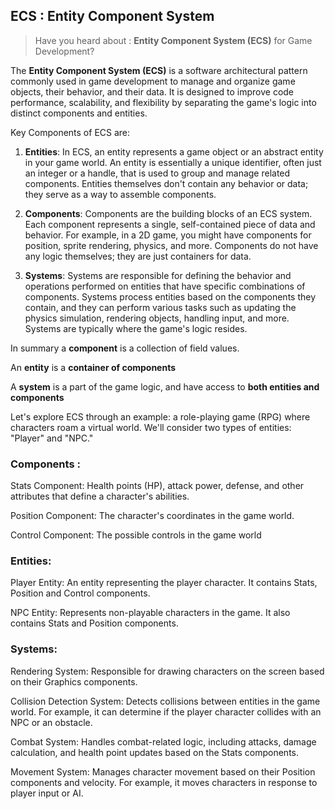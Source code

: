 
## ECS : Entity Component System

> Have you heard about : **Entity Component System (ECS)** for Game Development?

The **Entity Component System (ECS)** is a software architectural pattern commonly used in game development to manage and organize game objects, their behavior, and their data. 
It is designed to improve code performance, scalability, and flexibility by separating the game's logic into distinct components and entities.

Key Components of ECS are:

1. **Entities**: In ECS, an entity represents a game object or an abstract entity in your game world. An entity is essentially a unique identifier, often just an integer or a handle, that is used to group and manage related components. Entities themselves don't contain any behavior or data; they serve as a way to assemble components.

2. **Components**: Components are the building blocks of an ECS system. Each component represents a single, self-contained piece of data and behavior. For example, in a 2D game, you might have components for position, sprite rendering, physics, and more. Components do not have any logic themselves; they are just containers for data.

3. **Systems**: Systems are responsible for defining the behavior and operations performed on entities that have specific combinations of components. Systems process entities based on the components they contain, and they can perform various tasks such as updating the physics simulation, rendering objects, handling input, and more. Systems are typically where the game's logic resides.

In summary a **component** is a collection of field values.

An **entity** is a **container of components**

A **system** is a part of the game logic, and have access to **both entities and components** 


Let's explore ECS through an example: a role-playing game (RPG) where characters roam a virtual world. 
We'll consider two types of entities: "Player" and "NPC."

### Components :

Stats Component: Health points (HP), attack power, defense, and other attributes that define a character's abilities.

Position Component: The character's coordinates in the game world.

Control Component: The possible controls in the game world

### Entities:

Player Entity: An entity representing the player character. 
It contains Stats, Position and Control components.

NPC Entity: Represents non-playable characters in the game. 
It also contains Stats and Position components.

### Systems:

Rendering System: Responsible for drawing characters on the screen based on their Graphics components.

Collision Detection System: Detects collisions between entities in the game world. 
For example, it can determine if the player character collides with an NPC or an obstacle.

Combat System: Handles combat-related logic, including attacks, damage calculation, and health point updates based on the Stats components.

Movement System: Manages character movement based on their Position components and velocity. For example, it moves characters in response to player input or AI.



